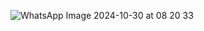 




![WhatsApp Image 2024-10-30 at 08 20 33](https://github.com/user-attachments/assets/39192ad4-06d1-4fda-8bbc-db3b48c24bce)

